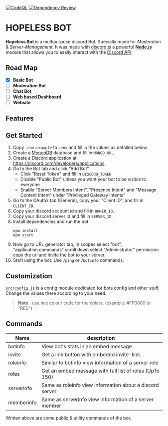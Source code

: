 [![CodeQL](https://github.com/theassassin0128/Hopeless-Bot/actions/workflows/codeql.yml/badge.svg?branch=master)](https://github.com/THE-ASSASSIN0128/Hopeless-Bot/actions/workflows/codeql.yml)
[![Dependency Review](https://github.com/theassassin0128/Hopeless-Bot/actions/workflows/dependency-review.yml/badge.svg)](https://github.com/THE-ASSASSIN0128/Hopeless-Bot/actions/workflows/dependency-review.yml)

# HOPELESS BOT

**Hopeless Bot** is a multipurpose discord Bot. Specially made for _Moderation_ & _Server-Management_. It was made with [discord.js](https://github.com/discordjs/discord.js) a powerful [**Node.js**](https://nodejs.org/en/) module that allows you to easily interact with the [Discord API](https://discord.com/developers/docs/intro).

## Road Map

-   [x] **Basic Bot**
-   [ ] **Moderation Bot**
-   [ ] **Chat Bot**
-   [ ] **Web based Dashboard**
-   [ ] **Website**

## Features

## Get Started

1. Copy `.env.example` to `.env` and fill in the values as detailed below.
1. Create a [MongoDB](https://www.mongodb.com/) database and fill in `MONGO_URL`.
1. Create a Discord application at https://discord.com/developers/applications.
1. Go to the Bot tab and click "Add Bot"
    - Click "Reset Token" and fill in `DISCORD_TOKEN`
    - Disable "Public Bot" unless you want your bot to be visible to everyone
    - Enable "Server Members Intent", "Presence Intent" and "Message Content Intent" under "Privileged Gateway Intents"
1. Go to the OAuth2 tab (General), copy your "Client ID", and fill in `CLIENT_ID`.
1. Copy your discord account id and fill in `OWNER_ID`.
1. Copy your discord server id and fill in `SERVER_ID`.
1. Install dependencies and run the bot
    ```
    npm install
    npm start
    ```
1. Now go to URL generator tab, in scopes select "bot", "application.commands" scroll down select "Administrator" permission copy the url and invite the bot to your server.
1. Start using the bot. Use `/ping` or `/botinfo` commands.

## Customization

[`src/config.js`](https://github.com/theassassin0128/Hopeless-Bot/tree/main/src/config.js) is a config module dedicated for bots config and other stuff. Change the values there according to your need.

> **Note** : use hex colour code for the colors. (example: #FF0000 or "RED")

## Commands

| Name       | description                                              |
| ---------- | -------------------------------------------------------- |
| botinfo    | View bot's stats in an embed message                     |
| invite     | Get a link button with embeded invite-link.              |
| roleinfo   | Similar to botinfo view information of a server role     |
| roles      | Get an embed message with full list of roles (UpTo 150)  |
| serverinfo | Same as roleinfo view information about a discord server |
| memberinfo | Same as serverinfo view information of a server member   |

Written above are some public & utility commands of the bot.

